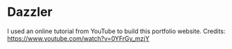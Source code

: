 # Dazzler

I used an online tutorial from YouTube to build this portfolio website.
Credits: https://www.youtube.com/watch?v=0YFrGy_mzjY
